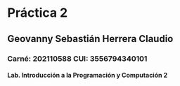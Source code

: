 # Práctica 2
## Geovanny Sebastián Herrera Claudio
### Carné: 202110588  CUI: 3556794340101
#### Lab. Introducción a la Programación y Computación 2
